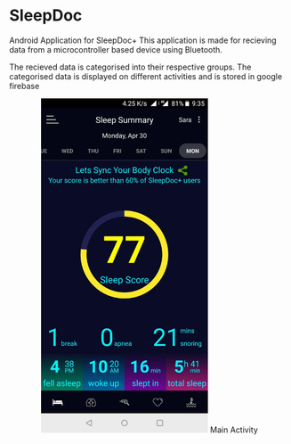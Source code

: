 # SleepDoc
Android Application for SleepDoc+
This application is made for recieving data from a microcontroller based device using Bluetooth.

The recieved data is categorised into their respective groups. The categorised data is displayed on different activities and is stored in google firebase

<p align="center">
  <img src="/Screenshot_20180430-213553.jpg" width="300" alt="Main Activity">
  <caption> Main Activity </figcaption>
</p>

